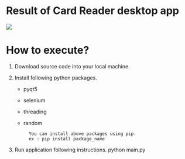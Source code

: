 # Result of Card Reader desktop app
<a target = "_blank" href = "https://drive.google.com/file/d/127TU8vMQ3wYJSTKDQyz1njWRrfdSO1x1/view?usp=sharing"><img src="https://drive.google.com/file/d/127TU8vMQ3wYJSTKDQyz1njWRrfdSO1x1/view?usp=sharing"/></a>


# How to execute?
1. Download source code into your local machine.

2. Install following python packages.
    - pyqt5
    - selenium
    - threading
    - random

            You can install above packages using pip.
            ex : pip install package_name

3. Run application following instructions.
    python main.py